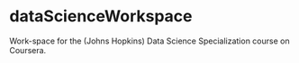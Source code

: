 # dataScienceWorkspace
Work-space for the (Johns Hopkins) Data Science Specialization course on Coursera.
